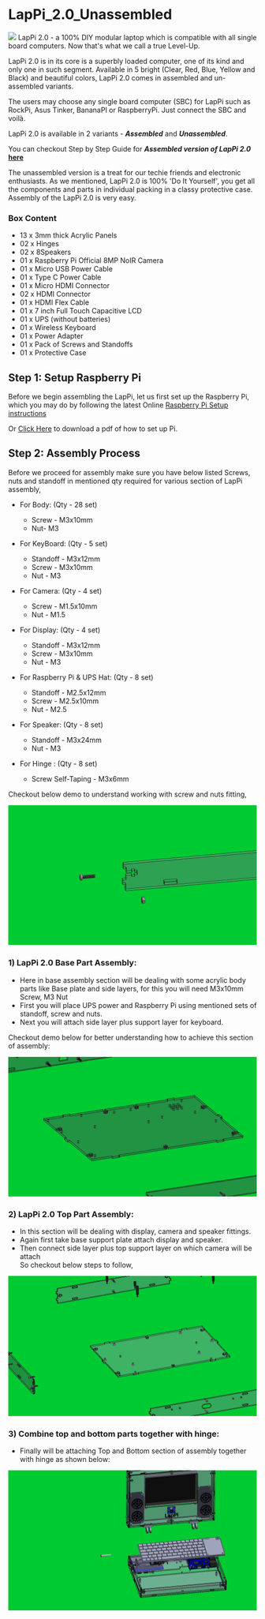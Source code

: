 # LapPi_2.0_Unassembled

<img src="https://cdn.shopify.com/s/files/1/1217/2104/files/LAPPI2.png?v=1682681246" >
LapPi 2.0 - a 100% DIY modular laptop which is compatible with all single board computers. Now that's what we call a true Level-Up.

LapPi 2.0 is in its core is a superbly loaded computer, one of its kind and only one in such segment. Available in 5 bright (Clear, Red, Blue, Yellow and Black) and beautiful colors, LapPi 2.0 comes in assembled and un-assembled variants.

The users may choose any single board computer (SBC) for LapPi such as RockPi, Asus Tinker, BananaPI or RaspberryPi. Just connect the SBC and voilà.

LapPi 2.0 is available in 2 variants - **_Assembled_** and **_Unassembled_**. 

You can checkout Step by Step Guide for **_Assembled version of LapPi 2.0_ [here](https://github.com/sbcshop/LapPi_2.0_Assembled)** 

The unassembled version is a treat for our techie friends and electronic enthusiasts. As we mentioned, LapPi 2.0 is 100% 'Do It Yourself', you get all the components and parts in individual packing in a classy protective case. Assembly of the LapPi 2.0 is very easy.

### Box Content
- 13 x 3mm thick Acrylic Panels
- 02 x Hinges
- 02 x 8Speakers
- 01 x Raspberry Pi Official 8MP NoIR Camera
- 01 x Micro USB Power Cable
- 01 x Type C Power Cable
- 01 x Micro HDMI Connector
- 02 x HDMI Connector
- 01 x HDMI Flex Cable
- 01 x 7 inch Full Touch Capacitive LCD
- 01 x UPS (without batteries)
- 01 x Wireless Keyboard
- 01 x Power Adapter
- 01 x Pack of Screws and Standoffs
- 01 x Protective Case

## Step 1: Setup Raspberry Pi
Before we begin assembling the LapPi, let us first set up the Raspberry Pi, which you may do by following the latest Online [Raspberry Pi Setup instructions](https://projects.raspberrypi.org/en/projects/raspberry-pi-setting-up)

Or [Click Here](https://github.com/sbcshop/LapPi_2.0_Unassembled/blob/main/Documents/Setting%20up%20your%20Raspberry%20Pi.pdf) to download a pdf of how to set up Pi.

## Step 2: Assembly Process
Before we proceed for assembly make sure you have below listed Screws, nuts and standoff in mentioned qty required for various section of LapPi assembly,
* For Body: (Qty - 28 set) 
  * Screw - M3x10mm
  * Nut- M3
 
* For KeyBoard: (Qty - 5 set) 
  * Standoff - M3x12mm
  * Screw - M3x10mm
  * Nut - M3

* For Camera: (Qty - 4 set) 
  * Screw - M1.5x10mm
  * Nut - M1.5

* For Display: (Qty - 4 set) 
  * Standoff - M3x12mm
  * Screw - M3x10mm
  * Nut - M3

* For Raspberry Pi & UPS Hat: (Qty - 8 set) 
  * Standoff - M2.5x12mm
  * Screw - M2.5x10mm
  * Nut - M2.5

* For Speaker: (Qty - 8 set)
  * Standoff - M3x24mm
  * Nut - M3

* For Hinge : (Qty - 8 set)
  * Screw Self-Taping - M3x6mm

Checkout below demo to understand working with screw and nuts fitting,

<img src="https://github.com/sbcshop/LapPi_2.0_Unassembled/blob/main/images/Nut-and-screw-assembly.gif" >

### 1) LapPi 2.0 Base Part Assembly: 
- Here in base assembly section will be dealing with some acrylic body parts like Base plate and side layers, for this you will need M3x10mm Screw, M3 Nut
- First you will place UPS power and Raspberry Pi using mentioned sets of standoff, screw and nuts. 
- Next you will attach side layer plus support layer for keyboard.

Checkout demo below for better understanding how to achieve this section of assembly:

<img src="https://github.com/sbcshop/LapPi_2.0_Unassembled/blob/main/images/BottomCover-assembly.gif" > 

### 2) LapPi 2.0 Top Part Assembly:
- In this section will be dealing with display, camera and speaker fittings. 
- Again first take base support plate attach display and speaker.
- Then connect side layer plus top support layer on which camera will be attach  
So checkout below steps to follow,

<img src= "https://github.com/sbcshop/LapPi_2.0_Unassembled/blob/main/images/TopCover-Assembly.gif" >


### 3) Combine top and bottom parts together with hinge:
- Finally will be attaching Top and Bottom section of assembly together with hinge as shown below:

<img src= "https://github.com/sbcshop/LapPi_2.0_Unassembled/blob/main/images/Housing-Main-assembly.gif">


